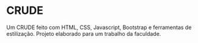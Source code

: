 # CRUDE
Um CRUDE feito com HTML, CSS, Javascript, Bootstrap e ferramentas de estilização. Projeto elaborado para um trabalho da faculdade.
